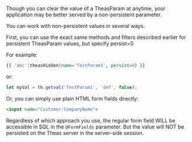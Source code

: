 Though you can clear the value of a TheasParam at anytime, your application may be better served by a non-persistent parameter.

You can work with non-persistent values in several ways.

First, you can use the exact same methods and filters described earlier for persistent TheasParam values, but specify persist=0

For example:

```handlebars
{{ 'abc'|theasHidden(name='TestParam1', persist=0) }}
```

or:

```javascript
let myVal = th.getval('TestParam1', 'def', false);
```

Or, you can simply use plain HTML form fields directly:

```html
<input name="Customer:CompanyName">
```

Regardless of which approach you use, the regular form field WILL be accessible in SQL in the `@FormFields` parameter.  But the value will NOT be persisted on the Theas server in the server-side session.